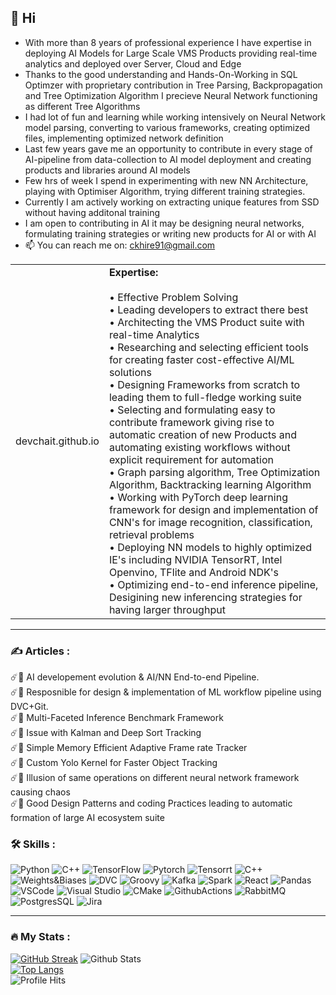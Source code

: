 ## 👋 Hi
- With more than 8 years of professional experience I have expertise in deploying AI Models for Large Scale VMS Products providing real-time analytics and deployed over Server, Cloud and Edge
- Thanks to the good understanding and Hands-On-Working in SQL Optimzer with proprietary contribution in Tree Parsing, Backpropagation and Tree Optimization Algorithm I precieve Neural Network functioning as different Tree Algorithms
- I had lot of fun and learning while working intensively on Neural Network model parsing, converting to various frameworks, creating optimized files, implementing optimized network definition
- Last few years gave me an opportunity to contribute in every stage of AI-pipeline from data-collection to AI model deployment and creating products and libraries around AI models
- Few hrs of week I spend in experimenting with new NN Architecture, playing with Optimiser Algorithm, trying different training strategies.
- Currently I am actively working on extracting unique features from SSD without having additonal training
- I am open to contributing in AI it may be designing neural networks, formulating training strategies or writing new products for AI or with AI
- 📫 You can reach me on: ckhire91@gmail.com 

<table>
<tr><td>devchait.github.io</td>
<td>
<b>Expertise:</b><br><br>
  &bull;  Effective Problem Solving <br>
      &bull;  Leading developers to extract there best <br>
      &bull;  Architecting the VMS Product suite with real-time Analytics <br>
      &bull;  Researching and selecting efficient tools for creating faster cost-effective AI/ML solutions<br>
      &bull;  Designing Frameworks from scratch to leading them to full-fledge working suite<br>
      &bull;  Selecting and formulating easy to contribute framework giving rise to automatic creation of new Products and automating existing workflows without explicit requirement for automation <br>
      &bull;  Graph parsing algorithm, Tree Optimization Algorithm, Backtracking learning Algorithm <br>
      &bull;  Working with PyTorch deep learning framework for design and implementation of CNN's for image recognition, 
classification, retrieval problems <br>
      &bull;  Deploying NN models to highly optimized IE's including NVIDIA TensorRT, Intel Openvino, TFlite and Android NDK's <br>
      &bull;  Optimizing end-to-end inference pipeline, Desigining new inferencing strategies for having larger throughput
  </td>
  </tr>
</table>


---

### :writing_hand: Articles : 

☄️🥇 AI developement evolution & AI/NN End-to-end Pipeline. <br>
☄️🥇 Resposnible for design & implementation of ML workflow pipeline using DVC+Git.<br>
☄️🥇 Multi-Faceted Inference Benchmark Framework <br>
☄️🥇 Issue with Kalman and Deep Sort Tracking <br>
☄️🥇 Simple Memory Efficient Adaptive Frame rate Tracker <br>
☄️🥇 Custom Yolo Kernel for Faster Object Tracking <br>
☄️🥇 Illusion of same operations on different neural network framework causing chaos <br>
☄️🥇 Good Design Patterns and coding Practices leading to automatic formation of large AI ecosystem suite <br>

### 🛠️ Skills :

![Python](https://img.shields.io/badge/python-3670A0?style=for-the-badge&logo=python&logoColor=ffdd54) ![C++](https://img.shields.io/badge/c++-%2300599C.svg?style=for-the-badge&logo=c%2B%2B&logoColor=white) ![TensorFlow](https://img.shields.io/badge/TensorFlow-%23FF6F00.svg?style=for-the-badge&logo=TensorFlow&logoColor=white) ![Pytorch](https://img.shields.io/badge/PyTorch-EE4C2C.svg?style=for-the-badge&logo=PyTorch&logoColor=white)
![Tensorrt](https://img.shields.io/badge/NVIDIA-76B900.svg?style=for-the-badge&logo=NVIDIA&logoColor=white)
![C++](https://img.shields.io/badge/C++-00599C.svg?style=for-the-badge&logo=C++&logoColor=white)
![Weights&Biases](https://img.shields.io/badge/Weights_&_Biases-FFBE00?style=for-the-badge&logo=WeightsAndBiases&logoColor=white)
![DVC](https://img.shields.io/badge/DVC-945DD6?style=for-the-badge&logo=dataversioncontrol&logoColor=white)
![Groovy](https://img.shields.io/badge/apache%20Groovy-4298B8?style=for-the-badge&logo=apachegroovy&logoColor=white)
![Kafka](https://img.shields.io/badge/Apache_Kafka-231F20?style=for-the-badge&logo=apache-kafka&logoColor=white)
![Spark](https://img.shields.io/badge/Apache_Spark-FFFFFF?style=for-the-badge&logo=apachespark&logoColor=#E35A16)
![React](https://img.shields.io/badge/React-20232A?style=for-the-badge&logo=react&logoColor=61DAFB)
![Pandas](https://img.shields.io/badge/Pandas-2C2D72?style=for-the-badge&logo=pandas&logoColor=white)
![VSCode](https://img.shields.io/badge/VSCode-0078D4?style=for-the-badge&logo=visual%20studio%20code&logoColor=white)
![Visual Studio](https://img.shields.io/badge/Visual_Studio-5C2D91?style=for-the-badge&logo=visual%20studio&logoColor=white)
![CMake](https://img.shields.io/badge/CMake-064F8C?style=for-the-badge&logo=cmake&logoColor=white)
![GithubActions](https://img.shields.io/badge/GitHub_Actions-2088FF?style=for-the-badge&logo=github-actions&logoColor=white)
![RabbitMQ](https://img.shields.io/badge/rabbitmq-%23FF6600.svg?&style=for-the-badge&logo=rabbitmq&logoColor=white)
![PostgresSQL](https://img.shields.io/badge/PostgreSQL-316192?style=for-the-badge&logo=postgresql&logoColor=white)
![Jira](https://img.shields.io/badge/Jira-0052CC?style=for-the-badge&logo=Jira&logoColor=white)


---

### :fire: My Stats :

[![GitHub Streak](http://github-readme-streak-stats.herokuapp.com?user=ckhire&theme=dark&background=000000)](https://git.io/streak-stats) 
![Github Stats](https://github-readme-stats-git-masterrstaa-rickstaa.vercel.app/api?username=ckhire) <br>
[![Top Langs](https://github-readme-stats.vercel.app/api/top-langs/?username=devchait)](https://github.com/ckhire/github-readme-stats)<br>
![Profile Hits](https://hits.seeyoufarm.com/api/count/incr/badge.svg?url=https%3A%2F%2Fgithub.com%2F{ckhire}1212%2Fhit-counter)
